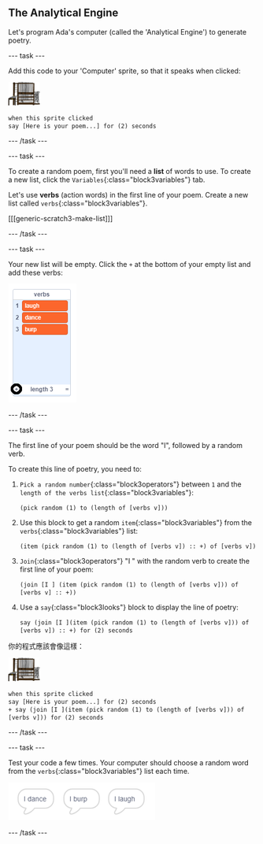 ## The Analytical Engine

Let's program Ada's computer (called the 'Analytical Engine') to generate poetry.

\--- task \---

Add this code to your 'Computer' sprite, so that it speaks when clicked:

![computer sprite](images/computer-sprite.png)

```blocks3
when this sprite clicked
say [Here is your poem...] for (2) seconds
```

\--- /task \---

\--- task \---

To create a random poem, first you'll need a **list** of words to use. To create a new list, click the `Variables`{:class="block3variables"} tab.

Let's use **verbs** (action words) in the first line of your poem. Create a new list called `verbs`{:class="block3variables"}.

[[[generic-scratch3-make-list]]]

\--- /task \---

\--- task \---

Your new list will be empty. Click the `+` at the bottom of your empty list and add these verbs:

![list with the + highlighted](images/poetry-verbs-annotated.png)

\--- /task \---

\--- task \---

The first line of your poem should be the word "I", followed by a random verb.

To create this line of poetry, you need to:

1. `Pick a random number`{:class="block3operators"} between `1` and the `length of the verbs list`{:class="block3variables"}:
    
    ```blocks3
    (pick random (1) to (length of [verbs v]))
    ```

2. Use this block to get a random `item`{:class="block3variables"} from the `verbs`{:class="block3variables"} list:
    
    ```blocks3
    (item (pick random (1) to (length of [verbs v]) :: +) of [verbs v])
    ```

3. `Join`{:class="block3operators"} "I " with the random verb to create the first line of your poem:
    
    ```blocks3
    (join [I ] (item (pick random (1) to (length of [verbs v])) of [verbs v] :: +))
    ```

4. Use a `say`{:class="block3looks"} block to display the line of poetry:
    
    ```blocks3
    say (join [I ](item (pick random (1) to (length of [verbs v])) of [verbs v]) :: +) for (2) seconds
    ```

你的程式應該會像這樣：

![computer sprite](images/computer-sprite.png)

```blocks3
when this sprite clicked
say [Here is your poem...] for (2) seconds
+ say (join [I ](item (pick random (1) to (length of [verbs v])) of [verbs v])) for (2) seconds
```

\--- /task \---

\--- task \---

Test your code a few times. Your computer should choose a random word from the `verbs`{:class="block3variables"} list each time.

![3 speech bubbles saying different things](images/poetry-random-test.png)

\--- /task \---